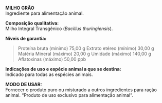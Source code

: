 ﻿**MILHO GRÃO**                                                   
Ingrediente para alimentação animal.

**Composição qualitativa:**                                                                  
Milho Integral Transgênico (*Bacillus thuringiensis*).

**Níveis de garantia:**
>Proteína bruta (mínimo) 75,00 g
>Extrato etéreo (mínimo) 30,00 g
>Matéria Mineral (máximo) 20,00 g
>Umidade (máximo) 140,00 g
>Aflatoxinas (máximo) 50,00 ppb

**Indicações de uso e espécie animal a que se destina:**                                                                                 
Indicado para todas as espécies animais.

**MODO DE USAR:**                                                                
Fornecer o produto puro ou misturado a outros ingredientes para ração animal. “Produto de uso exclusivo para alimentação animal”.



